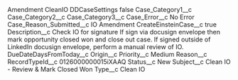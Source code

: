 <?xml version="1.0" encoding="UTF-8"?>
<CustomMetadata xmlns="http://soap.sforce.com/2006/04/metadata" xmlns:xsi="http://www.w3.org/2001/XMLSchema-instance" xmlns:xsd="http://www.w3.org/2001/XMLSchema">
    <label>Amendment CleanIO DDCaseSettings</label>
    <protected>false</protected>
    <values>
        <field>Case_Category1__c</field>
        <value xsi:nil="true"/>
    </values>
    <values>
        <field>Case_Category2__c</field>
        <value xsi:nil="true"/>
    </values>
    <values>
        <field>Case_Category3__c</field>
        <value xsi:nil="true"/>
    </values>
    <values>
        <field>Case_Error__c</field>
        <value xsi:type="xsd:string">No Error</value>
    </values>
    <values>
        <field>Case_Reason_Submitted__c</field>
        <value xsi:type="xsd:string">IO Amendment</value>
    </values>
    <values>
        <field>CreateEinsteinCase__c</field>
        <value xsi:type="xsd:boolean">true</value>
    </values>
    <values>
        <field>Description__c</field>
        <value xsi:type="xsd:string">Check IO for signature 
If sign via docusign envelope then mark opportunity closed won and close out case.
If signed outside of LinkedIn docusign envelope, perform a manual review of IO.</value>
    </values>
    <values>
        <field>DueDateDaysFromToday__c</field>
        <value xsi:nil="true"/>
    </values>
    <values>
        <field>Origin__c</field>
        <value xsi:nil="true"/>
    </values>
    <values>
        <field>Priority__c</field>
        <value xsi:type="xsd:string">Medium</value>
    </values>
    <values>
        <field>Reason__c</field>
        <value xsi:nil="true"/>
    </values>
    <values>
        <field>RecordTypeId__c</field>
        <value xsi:type="xsd:string">0126000000015iXAAQ</value>
    </values>
    <values>
        <field>Status__c</field>
        <value xsi:type="xsd:string">New</value>
    </values>
    <values>
        <field>Subject__c</field>
        <value xsi:type="xsd:string">Clean IO - Review &amp; Mark Closed Won</value>
    </values>
    <values>
        <field>Type__c</field>
        <value xsi:type="xsd:string">Clean IO</value>
    </values>
</CustomMetadata>
